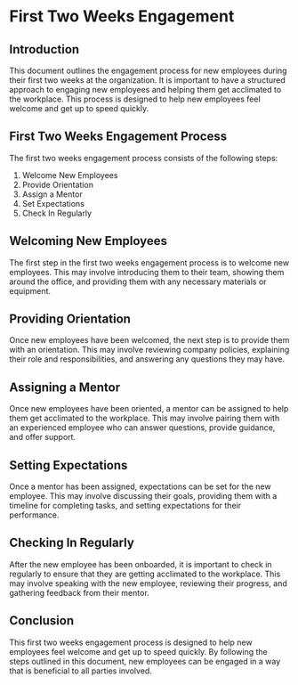 # First Two Weeks Engagement

## Introduction
This document outlines the engagement process for new employees during their first two weeks at the organization. It is important to have a structured approach to engaging new employees and helping them get acclimated to the workplace. This process is designed to help new employees feel welcome and get up to speed quickly.

## First Two Weeks Engagement Process
The first two weeks engagement process consists of the following steps:

1. Welcome New Employees
2. Provide Orientation
3. Assign a Mentor
4. Set Expectations
5. Check In Regularly

## Welcoming New Employees
The first step in the first two weeks engagement process is to welcome new employees. This may involve introducing them to their team, showing them around the office, and providing them with any necessary materials or equipment.

## Providing Orientation
Once new employees have been welcomed, the next step is to provide them with an orientation. This may involve reviewing company policies, explaining their role and responsibilities, and answering any questions they may have.
    
## Assigning a Mentor
Once new employees have been oriented, a mentor can be assigned to help them get acclimated to the workplace. This may involve pairing them with an experienced employee who can answer questions, provide guidance, and offer support.
    
## Setting Expectations
Once a mentor has been assigned, expectations can be set for the new employee. This may involve discussing their goals, providing them with a timeline for completing tasks, and setting expectations for their performance.
    
## Checking In Regularly
After the new employee has been onboarded, it is important to check in regularly to ensure that they are getting acclimated to the workplace. This may involve speaking with the new employee, reviewing their progress, and gathering feedback from their mentor.
    
## Conclusion
This first two weeks engagement process is designed to help new employees feel welcome and get up to speed quickly. By following the steps outlined in this document, new employees can be engaged in a way that is beneficial to all parties involved.
